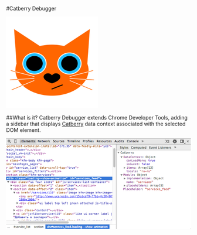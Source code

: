 #Catberry Debugger

![Catberry](https://raw.githubusercontent.com/catberry/catberry/master/docs/images/logo.png)

##What is it?
Catberry Debugger extends Chrome Developer Tools,
adding a sidebar that displays [Catberry](https://github.com/catberry/catberry/) data context associated with the selected DOM element.

![Catberry Debugger Sidebar](https://raw.githubusercontent.com/catberry/catberry-debugger/master/example/screenshots/sidebar-pane.png)